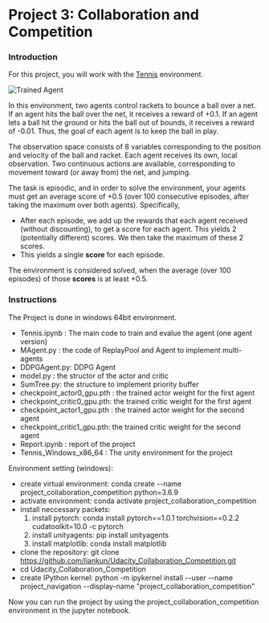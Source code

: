 [//]: # (Image References)

[image1]: https://user-images.githubusercontent.com/10624937/42135623-e770e354-7d12-11e8-998d-29fc74429ca2.gif "Trained Agent"
[image2]: https://user-images.githubusercontent.com/10624937/42135622-e55fb586-7d12-11e8-8a54-3c31da15a90a.gif "Soccer"


# Project 3: Collaboration and Competition

### Introduction

For this project, you will work with the [Tennis](https://github.com/Unity-Technologies/ml-agents/blob/master/docs/Learning-Environment-Examples.md#tennis) environment.

![Trained Agent][image1]

In this environment, two agents control rackets to bounce a ball over a net. If an agent hits the ball over the net, it receives a reward of +0.1.  If an agent lets a ball hit the ground or hits the ball out of bounds, it receives a reward of -0.01.  Thus, the goal of each agent is to keep the ball in play.

The observation space consists of 8 variables corresponding to the position and velocity of the ball and racket. Each agent receives its own, local observation.  Two continuous actions are available, corresponding to movement toward (or away from) the net, and jumping. 

The task is episodic, and in order to solve the environment, your agents must get an average score of +0.5 (over 100 consecutive episodes, after taking the maximum over both agents). Specifically,

- After each episode, we add up the rewards that each agent received (without discounting), to get a score for each agent. This yields 2 (potentially different) scores. We then take the maximum of these 2 scores.
- This yields a single **score** for each episode.

The environment is considered solved, when the average (over 100 episodes) of those **scores** is at least +0.5.

### Instructions

The Project is done in windows 64bit environment. 
- Tennis.ipynb : The main code to train and evalue the agent (one agent version)
- MAgent.py : the code of ReplayPool and Agent to implement multi-agents
- DDPGAgent.py: DDPG Agent
- model.py : the structor of the actor and critic
- SumTree.py: the structure to implement priority buffer
- checkpoint_actor0_gpu.pth : the trained actor weight for the first agent
- checkpoint_critic0_gpu.pth: the trained critic weight for the first agent
- checkpoint_actor1_gpu.pth : the trained actor weight for the second agent
- checkpoint_critic1_gpu.pth: the trained critic weight for the second agent
- Report.ipynb : report of the project
- Tennis_Windows_x86_64 : The unity environment for the project

Environment setting (windows):
- create virtual environment: conda create --name project_collaboration_competition python=3.6.9
- activate environment: conda activate project_collaboration_competition
- install neccessary packets:
  1. install pytorch: conda install pytorch==1.0.1 torchvision==0.2.2 cudatoolkit=10.0 -c pytorch 
  2. install unityagents: pip install unityagents
  3. install matplotlib: conda install matplotlib
- clone the repository: git clone https://github.com/liankun/Udacity_Collaboration_Competition.git
- cd Udacity_Collaboration_Competition
- create IPython kernel: python -m ipykernel install --user --name project_navigation --display-name "project_collaboration_competition" <br/>

Now you can run the project by using the project_collaboration_competition environment in the jupyter notebook.
